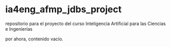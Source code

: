 # ia4eng_afmp_jdbs_project
repositorio para el proyecto del curso Inteligencia Artificial para las Ciencias e Ingenierías

por ahora, contenido vacío.

